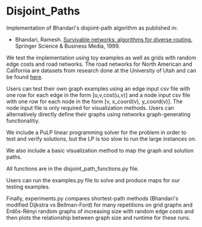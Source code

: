 # Disjoint_Paths
Implementation of Bhandari's disjoint-path algorithm as published in: 

- Bhandari, Ramesh. [Survivable networks: algorithms for diverse routing.](https://link.springer.com/book/9780792383819) Springer Science & Business Media, 1999.

We test the implementation using toy examples as well as grids with random edge costs and road networks.  The road networks for North American and California are datasets from research done at the University of Utah and can be found [here](https://www.cs.utah.edu/~lifeifei/SpatialDataset.htm). 

Users can test their own graph examples using an edge input csv file with one row for each edge in the form [u,v,cost(u,v)] and a node input csv file with one row for each node in the form [v, x_coord(v), y_coord(v)].  The node input file is only required for visualization methods.  Users can alternatively directly define their graphs using networkx graph-generating functionalitiy.

We include a PuLP linear programming solver for the problem in order to test and verify solutions, but the LP is too slow to run the large instances on.

We also include a basic visualization method to map the graph and solution paths.

All functions are in the disjoint_path_functions.py file.

Users can run the examples.py file to solve and produce maps for our testing examples.

Finally, experiments.py compares shortest-path methods (Bhandari's modified Dijkstra vs Bellman-Ford) for many repetitions on grid graphs and Erdős-Rényi random graphs of increasing size with random edge costs and then plots the relationship between graph size and runtime for these runs.

